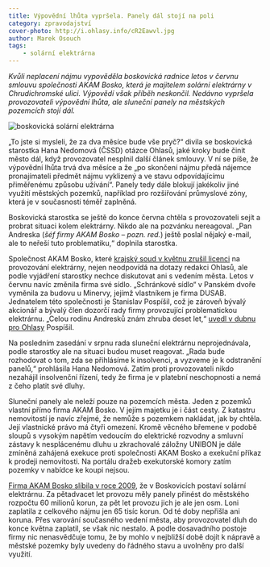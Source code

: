```yaml
---
title: Výpovědní lhůta vypršela. Panely dál stojí na poli
category: zpravodajství
cover-photo: http://i.ohlasy.info/cR2Eawvl.jpg
author: Marek Osouch
tags:
    - solární elektrárna
---
```


*Kvůli neplacení nájmu vypověděla boskovická radnice letos v červnu smlouvu společnosti AKAM Bosko, která je majitelem solární elektrárny v Chrudichromské ulici. Výpovědí však příběh neskončil. Nedávno vypršela provozovateli výpovědní lhůta, ale sluneční panely na městských pozemcích stojí dál.*

<img src="http://i.ohlasy.info/cR2Eawv.jpg" alt="boskovická solární elektrárna" class="img-responsive" data-author="Marek Osouch">

„To jste si mysleli, že za dva měsíce bude vše pryč?“ divila se boskovická starostka Hana Nedomová (ČSSD) otázce Ohlasů, jaké kroky bude činit město dál, když provozovatel nesplnil další článek smlouvy. V ní se píše, že výpovědní lhůta trvá dva měsíce a že „po skončení nájmu předá nájemce pronajímateli předmět nájmu vyklizený a ve stavu odpovídajícímu přiměřenému způsobu užívání“. Panely tedy dále blokují jakékoliv jiné využití městských pozemků, například pro rozšiřování průmyslové zóny, která je v současnosti téměř zaplněná. 

Boskovická starostka se ještě do konce června chtěla s provozovateli sejít a probrat situaci kolem elektrárny. Nikdo ale na pozvánku nereagoval. „Pan Andreska (*šéf firmy AKAM Bosko – pozn. red.*) ještě poslal nějaký e-mail, ale to neřeší tuto problematiku,“ doplnila starostka.

Společnost AKAM Bosko, které [krajský soud v květnu zrušil licenci](/clanky/2015/05/akam-bez-licence.html) na provozování elektrárny, nejen neodpovídá na dotazy redakci Ohlasů, ale podle vyjádření starostky nechce diskutovat ani s vedením města. Letos v červnu navíc změnila firma své sídlo. „Schránkové sídlo“ v Panském dvoře vyměnila za budovu u Minervy, jejímž vlastníkem je firma DUSAB. Jednatelem této společnosti je Stanislav Pospíšil, což je zároveň bývalý akcionář a bývalý člen dozorčí rady firmy provozující problematickou elektrárnu. „Celou rodinu Andresků znám zhruba deset let,“ [uvedl v dubnu pro Ohlasy](/clanky/2015/04/solarni-licence.html) Pospíšil.

Na posledním zasedání v srpnu rada sluneční elektrárnu neprojednávala, podle starostky ale na situaci budou muset reagovat. „Rada bude rozhodovat o tom, zda se přihlásíme k insolvenci, a vyzveme je k odstranění panelů,“ prohlásila Hana Nedomová. Zatím proti provozovateli nikdo nezahájil insolvenční řízení, tedy že firma je v platební neschopnosti a nemá z čeho platit své dluhy.

Sluneční panely ale neleží pouze na pozemcích města. Jeden z pozemků vlastní přímo firma AKAM Bosko. V jejím majetku je i část cesty. Z katastru nemovitostí je navíc zřejmé, že nemůže s pozemkem nakládat, jak by chtěla. Její vlastnické právo má čtyři omezení. Kromě věcného břemene v podobě sloupů s vysokým napětím vedoucím do elektrické rozvodny a smluvní zástavy k nesplácenému dluhu u zkrachovalé záložny UNIBON je dále zmíněná zahájená exekuce proti společnosti AKAM Bosko a exekuční příkaz k prodeji nemovitosti. Na portálu dražeb exekutorské komory zatím pozemky v nabídce ke koupi nejsou.

[Firma AKAM Bosko slíbila v roce 2009](/clanky/2015/04/solarni-elektrarna.html), že v Boskovicích postaví solární elektrárnu. Za pětadvacet let provozu měly panely přinést do městského rozpočtu 60 milionů korun, za pět let provozu jich je ale jen osm. Loni zaplatila z celkového nájmu jen 65 tisíc korun. Od té doby nepřišla ani koruna. Přes varování současného vedení města, aby provozovatel dluh do konce května zaplatil, se však nic nestalo. A podle dosavadního postoje firmy nic nenasvědčuje tomu, že by mohlo v nejbližší době dojít k nápravě a městské pozemky byly uvedeny do řádného stavu a uvolněny pro další využití. 

